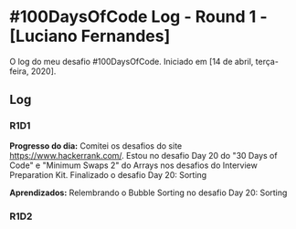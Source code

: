 ﻿# #100DaysOfCode Log - Round 1 - [Luciano Fernandes]

O log do meu desafio #100DaysOfCode. Iniciado em [14 de abril, terça-feira, 2020].

## Log

### R1D1 

**Progresso do dia:** 
Comitei os desafios do site https://www.hackerrank.com/. Estou no desafio Day 20 do "30 Days of Code" e "Minimum Swaps 2" do Arrays nos desafios do Interview Preparation Kit.
Finalizado o desafio Day 20: Sorting

**Aprendizados:**
Relembrando o Bubble Sorting no desafio Day 20: Sorting

### R1D2
